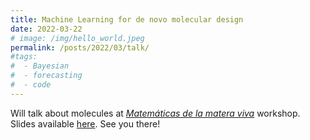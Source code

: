 ```yaml
---
title: Machine Learning for de novo molecular design
date: 2022-03-22
# image: /img/hello_world.jpeg
permalink: /posts/2022/03/talk/
#tags:
#  - Bayesian
#  - forecasting
#  - code
---
```


Will talk about molecules at [*Matemáticas de la matera viva*](https://lifehub.csic.es/evento/matematicas-de-la-materia-viva/) workshop.
Slides available [here](/files/MLMD.pdf). See you there!


